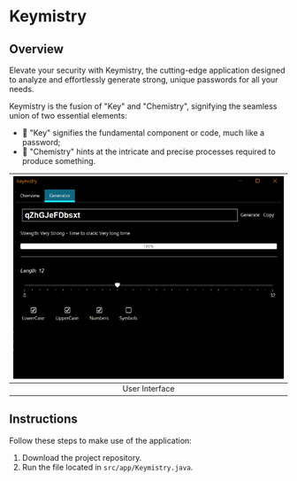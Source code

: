 # Keymistry

## Overview

Elevate your security with Keymistry, the cutting-edge application designed to analyze and effortlessly generate strong, unique passwords for all your needs.

Keymistry is the fusion of "Key" and "Chemistry", signifying the seamless union of two essential elements:

- 🔑 "Key" signifies the fundamental component or code, much like a password;
- 🧪 "Chemistry" hints at the intricate and precise processes required to produce something.

|   ![img.png](img.png)   |
|:-----------------------:|
|     User Interface      |

## Instructions

Follow these steps to make use of the application:

1. Download the project repository.
2. Run the file located in `src/app/Keymistry.java`.


